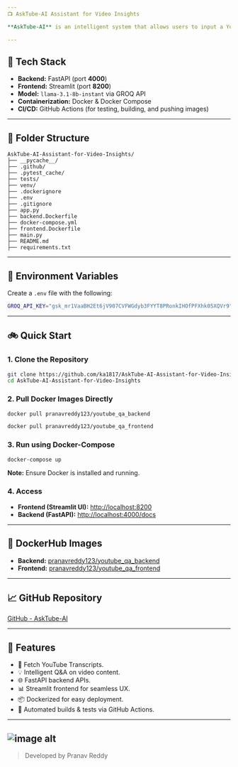 ```yaml
---
📺 AskTube-AI Assistant for Video Insights

**AskTube-AI** is an intelligent system that allows users to input a YouTube Video ID and ask questions about the video content. It retrieves video transcripts and performs Retrieval-Augmented Generation (RAG) to provide insightful answers.

---
```


## 🚀 Tech Stack

- **Backend:** FastAPI (port **4000**)
- **Frontend:** Streamlit (port **8200**)
- **Model:** `llama-3.1-8b-instant` via GROQ API
- **Containerization:** Docker & Docker Compose
- **CI/CD:** GitHub Actions (for testing, building, and pushing images)

---

## 📁 Folder Structure

```
AskTube-AI-Assistant-for-Video-Insights/
├── __pycache__/
├── .github/
├── .pytest_cache/
├── tests/
├── venv/
├── .dockerignore
├── .env
├── .gitignore
├── app.py
├── backend.Dockerfile
├── docker-compose.yml
├── frontend.Dockerfile
├── main.py
├── README.md
├── requirements.txt
```

---

## 🔑 Environment Variables

Create a `.env` file with the following:

```bash
GROQ_API_KEY="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"
```

---

## 🚲 Quick Start

### 1. Clone the Repository

```bash
git clone https://github.com/ka1817/AskTube-AI-Assistant-for-Video-Insights.git
cd AskTube-AI-Assistant-for-Video-Insights
```

### 2. Pull Docker Images Directly

```bash
docker pull pranavreddy123/youtube_qa_backend

docker pull pranavreddy123/youtube_qa_frontend
```

### 3. Run using Docker-Compose

```bash
docker-compose up
```

**Note:** Ensure Docker is installed and running.

### 4. Access

- **Frontend (Streamlit UI):** [http://localhost:8200](http://localhost:8200)
- **Backend (FastAPI):** [http://localhost:4000/docs](http://localhost:4000/docs)

---

## 🏑 DockerHub Images

- **Backend:** [pranavreddy123/youtube_qa_backend](https://hub.docker.com/r/pranavreddy123/youtube_qa_backend)
- **Frontend:** [pranavreddy123/youtube_qa_frontend](https://hub.docker.com/r/pranavreddy123/youtube_qa_frontend)

---

## 📈 GitHub Repository

[GitHub - AskTube-AI](https://github.com/ka1817/AskTube-AI-Assistant-for-Video-Insights)

---

## 🎉 Features

- 🎥 Fetch YouTube Transcripts.
- 💡 Intelligent Q&A on video content.
- 🌐 FastAPI backend APIs.
- 📊 Streamlit frontend for seamless UX.
- 📦 Dockerized for easy deployment.
- 📆 Automated builds & tests via GitHub Actions.

---
![image alt](https://github.com/ka1817/AskTube-AI-Assistant-for-Video-Insights/blob/33eb40973f0484cc07f04a263bfd10afda3f3611/Project_Template.png)
---

>  Developed by Pranav Reddy

